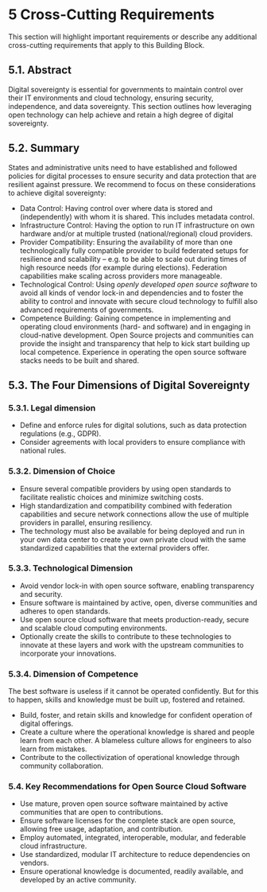 # 5 Cross-Cutting Requirements

This section will highlight important requirements or describe any additional cross-cutting requirements that apply to this Building Block.

## 5.1. Abstract <a href="#id-51-abstract" id="id-51-abstract"></a>

Digital sovereignty is essential for governments to maintain control over their IT environments and cloud technology, ensuring security, independence, and data sovereignty. This section outlines how leveraging open technology can help achieve and retain a high degree of digital sovereignty.

## 5.2. Summary <a href="#id-52-summary" id="id-52-summary"></a>

States and administrative units need to have established and followed policies for digital processes to ensure security and data protection that are resilient against pressure. We recommend to focus on these considerations to achieve digital sovereignty:

* Data Control: Having control over where data is stored and (independently) with whom it is shared. This includes metadata control.
* Infrastructure Control: Having the option to run IT infrastructure on own hardware and/or at multiple trusted (national/regional) cloud providers.
* Provider Compatibility: Ensuring the availability of more than one technologically fully compatible provider to build federated setups for resilience and scalability – e.g. to be able to scale out during times of high resource needs (for example during elections). Federation capabilities make scaling across providers more manageable.
* Technological Control: Using _openly developed open source software_ to avoid all kinds of vendor lock-in and dependencies and to foster the ability to control and innovate with secure cloud technology to fulfill also advanced requirements of governments.
* Competence Building: Gaining competence in implementing and operating cloud environments (hard- and software) and in engaging in cloud-native development. Open Source projects and communities can provide the insight and transparency that help to kick start building up local competence. Experience in operating the open source software stacks needs to be built and shared.

## 5.3. The Four Dimensions of Digital Sovereignty <a href="#id-53-the-four-dimensions-of-digital-sovereignty" id="id-53-the-four-dimensions-of-digital-sovereignty"></a>

### **5.3.1. Legal dimension**

* Define and enforce rules for digital solutions, such as data protection regulations (e.g., GDPR).
* Consider agreements with local providers to ensure compliance with national rules.

### **5.3.2. Dimension of Choice**

* Ensure several compatible providers by using open standards to facilitate realistic choices and minimize switching costs.
* High standardization and compatibility combined with federation capabilities and secure network connections allow the use of multiple providers in parallel, ensuring resiliency.
* The technology must also be available for being deployed and run in your own data center to create your own private cloud with the same standardized capabilities that the external providers offer.

### **5.3.3. Technological Dimension**

* Avoid vendor lock-in with open source software, enabling transparency and security.
* Ensure software is maintained by active, open, diverse communities and adheres to open standards.
* Use open source cloud software that meets production-ready, secure and scalable cloud computing environments.
* Optionally create the skills to contribute to these technologies to innovate at these layers and work with the upstream communities to incorporate your innovations.

### **5.3.4. Dimension of Competence**

The best software is useless if it cannot be operated confidently. But for this to happen, skills and knowledge must be built up, fostered and retained.

* Build, foster, and retain skills and knowledge for confident operation of digital offerings.
* Create a culture where the operational knowledge is shared and people learn from each other. A blameless culture allows for engineers to also learn from mistakes.
* Contribute to the collectivization of operational knowledge through community collaboration.

### 5.4. Key Recommendations for Open Source Cloud Software <a href="#id-54-key-recommendations-for-open-source-cloud-software" id="id-54-key-recommendations-for-open-source-cloud-software"></a>

* Use mature, proven open source software maintained by active communities that are open to contributions.
* Ensure software licenses for the complete stack are open source, allowing free usage, adaptation, and contribution.
* Employ automated, integrated, interoperable, modular, and federable cloud infrastructure.
* Use standardized, modular IT architecture to reduce dependencies on vendors.
* Ensure operational knowledge is documented, readily available, and developed by an active community.

